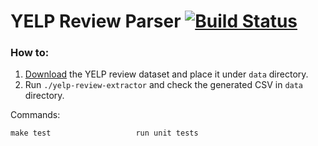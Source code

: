 # YELP Review Parser [![Build Status](https://travis-ci.org/spike-force-1-bacon-evaluators/yelp-review-extractor.svg?branch=master)](https://travis-ci.org/spike-force-1-bacon-evaluators/yelp-review-extractor)

### How to:

1. [Download](https://marionete.sharefile.eu/app/#/home/shared/fo8c0de1-28bd-4bce-ae80-b24ab0089b31) the YELP review dataset and place it under `data` directory.
2. Run `./yelp-review-extractor` and check the generated CSV in `data` directory.

Commands:
```
make test                   run unit tests
```
